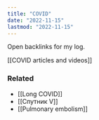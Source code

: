 ```yaml
---
title: "COVID"
date: "2022-11-15"
lastmod: "2022-11-15"
---
```


Open backlinks for my log.

[[COVID articles and videos]]

### Related
- [[Long COVID]]
- [[Спутник V]]
- [[Pulmonary embolism]]
